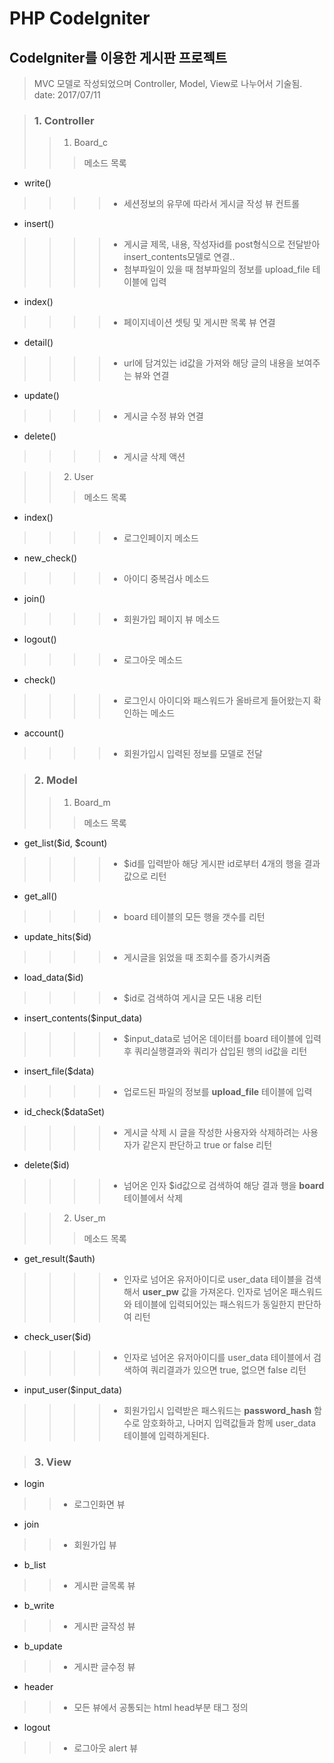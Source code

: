 # PHP CodeIgniter
## CodeIgniter를 이용한 게시판 프로젝트
> MVC 모델로 작성되었으며 Controller, Model, View로 나누어서 기술됨. date: 2017/07/11

> ### 1. Controller  
>> 1) Board_c
>>> 메소드 목록
- write()
>>>> - 세션정보의 유무에 따라서 게시글 작성 뷰 컨트롤
- insert()
>>>> - 게시글 제목, 내용, 작성자id를 post형식으로 전달받아 insert_contents모델로 연결..
>>>> - 첨부파일이 있을 때 첨부파일의 정보를 upload_file 테이블에 입력
- index()
>>>> - 페이지네이션 셋팅 및 게시판 목록 뷰 연결
- detail()
>>>> - url에 담겨있는 id값을 가져와 해당 글의 내용을 보여주는 뷰와 연결
- update()
>>>> - 게시글 수정 뷰와 연결
- delete()
>>>> - 게시글 삭제 액션

>> 2) User
>>> 메소드 목록
- index()
>>>> - 로그인페이지 메소드
- new_check()
>>>> - 아이디 중복검사 메소드
- join()
>>>> - 회원가입 페이지 뷰 메소드
- logout()
>>>> - 로그아웃 메소드
- check()
>>>> - 로그인시 아이디와 패스워드가 올바르게 들어왔는지 확인하는 메소드
- account()
>>>> - 회원가입시 입력된 정보를 모델로 전달

> ### 2. Model
>> 1) Board_m
>>> 메소드 목록
- get_list($id, $count)
>>>> - $id를 입력받아 해당 게시판 id로부터 4개의 행을 결과값으로 리턴
- get_all()
>>>> - board 테이블의 모든 행을 갯수를 리턴
- update_hits($id)
>>>> - 게시글을 읽었을 때 조회수를 증가시켜줌
- load_data($id)
>>>> - $id로 검색하여 게시글 모든 내용 리턴
- insert_contents($input_data)
>>>> - $input_data로 넘어온 데이터를 board 테이블에 입력 후 쿼리실행결과와 쿼리가 삽입된 행의 id값을 리턴
- insert_file($data)
>>>> - 업로드된 파일의 정보를 **upload_file** 테이블에 입력
- id_check($dataSet)
>>>> - 게시글 삭제 시 글을 작성한 사용자와 삭제하려는 사용자가 같은지 판단하고 true or false 리턴
- delete($id)
>>>> - 넘어온 인자 $id값으로 검색하여 해당 결과 행을 **board** 테이블에서 삭제

>> 2) User_m
>>> 메소드 목록
- get_result($auth)
>>>> - 인자로 넘어온 유저아이디로 user_data 테이블을 검색해서 **user_pw** 값을 가져온다. 인자로 넘어온 패스워드와 테이블에 입력되어있는 패스워드가 동일한지 판단하여 리턴
- check_user($id)
>>>> - 인자로 넘어온 유저아이디를 user_data 테이블에서 검색하여 쿼리결과가 있으면 true, 없으면 false 리턴
- input_user($input_data)
>>>> - 회원가입시 입력받은 패스워드는 **password_hash** 함수로 암호화하고, 나머지 입력값들과 함께 user_data 테이블에 입력하게된다.

> ### 3. View
- login
>> - 로그인화면 뷰
- join
>> - 회원가입 뷰
- b_list
>> - 게시판 글목록 뷰
- b_write
>> - 게시판 글작성 뷰
- b_update
>> - 게시판 글수정 뷰
- header
>> - 모든 뷰에서 공통되는 html head부분 태그 정의
- logout
>> - 로그아웃 alert 뷰
